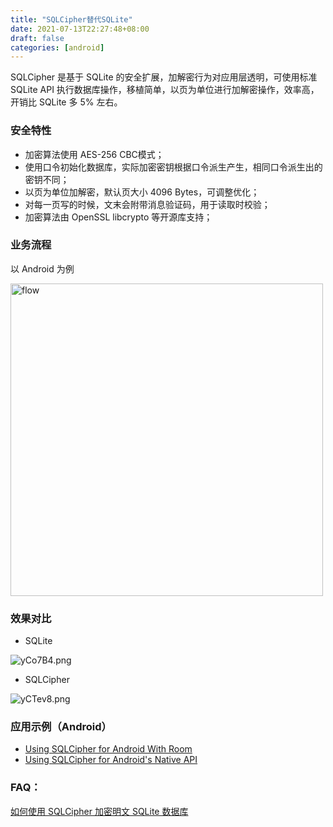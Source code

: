 ```yaml
---
title: "SQLCipher替代SQLite"
date: 2021-07-13T22:27:48+08:00
draft: false
categories: [android]
---
```


SQLCipher 是基于 SQLite 的安全扩展，加解密行为对应用层透明，可使用标准 SQLite API 执行数据库操作，移植简单，以页为单位进行加解密操作，效率高，开销比 SQLite 多 5% 左右。

### 安全特性

- 加密算法使用 AES-256 CBC模式；
- 使用口令初始化数据库，实际加密密钥根据口令派生产生，相同口令派生出的密钥不同；
- 以页为单位加解密，默认页大小 4096 Bytes，可调整优化；
- 对每一页写的时候，文末会附带消息验证码，用于读取时校验；
- 加密算法由 OpenSSL libcrypto 等开源库支持；

<!--more-->

### 业务流程

以 Android 为例

<img src="https://s3.ax1x.com/2021/01/28/y94yrj.md.png" width=500 alt="flow" align=center />

### 效果对比

- SQLite

<img src="https://s3.ax1x.com/2021/01/29/yCo7B4.png" alt="yCo7B4.png" border="0"/>

- SQLCipher

<img src="https://s3.ax1x.com/2021/01/29/yCTev8.png" alt="yCTev8.png" border="0" />

### 应用示例（Android）

- [Using SQLCipher for Android With Room](https://github.com/sqlcipher/android-database-sqlcipher#using-sqlcipher-for-android-with-room)
- [Using SQLCipher for Android's Native API](https://github.com/sqlcipher/android-database-sqlcipher#using-sqlcipher-for-androids-native-api)

### FAQ：

[如何使用 SQLCipher 加密明文 SQLite 数据库](https://discuss.zetetic.net/t/how-to-encrypt-a-plaintext-sqlite-database-to-use-sqlcipher-and-avoid-file-is-encrypted-or-is-not-a-database-errors/868)

